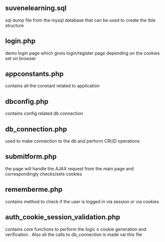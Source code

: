 ## suvenelearning.sql 
sql dump file from the mysql database that can be used to create the tble structure

## login.php 
demo login page which gives login/register page depending on the cookies set on browser

## appconstants.php 
contains all the constant related to application

## dbconfig.php 
contains config related db connection 

## db_connection.php 
used to make connection to the db and perform CRUD operations

## submitform.php 
the page will handle the AJAX request from the main page and correspondingly checks/sets cookies 

## rememberme.php 
contains method to check if the user is logged in via session or via cookies

## auth_cookie_session_validation.php 
contains core functions to perform the logic o cookie generation and verification . Also all the calls to db_connection is made vai this file
